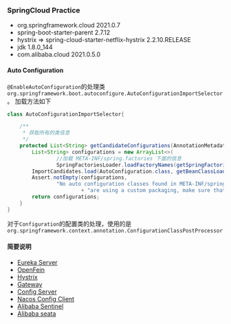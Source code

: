 ### SpringCloud Practice

- org.springframework.cloud 2021.0.7
- spring-boot-starter-parent 2.7.12
- hystrix => spring-cloud-starter-netflix-hystrix 2.2.10.RELEASE
- jdk 1.8.0_144
- com.alibaba.cloud 2021.0.5.0

#### Auto Configuration
`@EnableAutoConfiguration`的处理类`org.springframework.boot.autoconfigure.AutoConfigurationImportSelector`。
加载方法如下

```java
class AutoConfigurationImportSelector{

    /**
     * 获取所有的类信息
     */
    protected List<String> getCandidateConfigurations(AnnotationMetadata metadata, AnnotationAttributes attributes) {
        List<String> configurations = new ArrayList<>(
                //加载 META-INF/spring.factories 下面的信息
                SpringFactoriesLoader.loadFactoryNames(getSpringFactoriesLoaderFactoryClass(), getBeanClassLoader()));
        ImportCandidates.load(AutoConfiguration.class, getBeanClassLoader()).forEach(configurations::add);
        Assert.notEmpty(configurations,
                "No auto configuration classes found in META-INF/spring.factories nor in META-INF/spring/org.springframework.boot.autoconfigure.AutoConfiguration.imports. If you "
                        + "are using a custom packaging, make sure that file is correct.");
        return configurations;
    }
}
```

对于`Configuration`的配置类的处理，使用的是`org.springframework.context.annotation.ConfigurationClassPostProcessor`

#### 简要说明

- [Eureka Server](eureka-server/readme.md)
- [OpenFein](business-provider/biz-api/readme.md)
- [Hystrix](business-hystrix-consumer/readme.md)
- [Gateway](gateway-server/readme.md)
- [Config Server](config-server/readme.md)
- [Nacos Config Client](alibaba-config-client/readme.md)
- [Alibaba Sentinel](alibaba-sentinel-provider/readme.md)
- [Alibaba seata](alibaba-seata-consumer/readme.md)

